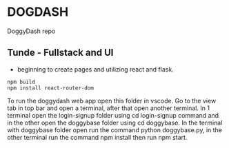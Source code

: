 # DOGDASH
DoggyDash repo
## Tunde - Fullstack and UI
- beginning to create pages and utilizing react and flask. 
```
npm build 
npm install react-router-dom
```
To run the doggydash web app open this folder in vscode. Go to the view tab in top bar and open a terminal, after that open another terminal. In 1 terminal open the login-signup folder using cd login-signup command and in the other open the doggybase folder using cd doggybase. In the terminal with doggybase folder open run the command python doggybase.py, in the other terminal run the command npm install then run npm start.
